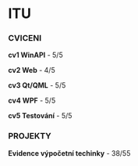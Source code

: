 # ITU

### CVICENI

**cv1 WinAPI** - 5/5

**cv2 Web** - 4/5

**cv3 Qt/QML** - 5/5

**cv4 WPF** - 5/5

**cv5 Testování** - 5/5

### PROJEKTY

**Evidence výpočetní techinky** - 38/55
